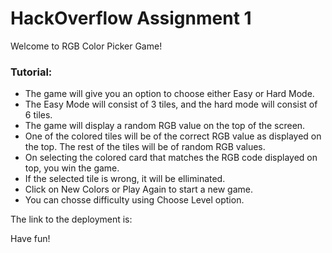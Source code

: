 # HackOverflow Assignment 1

Welcome to RGB Color Picker Game!

### Tutorial:
- The game will give you an option to choose either Easy or Hard Mode.
- The Easy Mode will consist of 3 tiles, and the hard mode will consist of 6 tiles.
- The game will display a random RGB value on the top of the screen. 
- One of the colored tiles will be of the correct RGB value as displayed on the top. The rest of the tiles will be of random RGB values. 
- On selecting the colored card that matches the RGB code displayed on top, you win the game. 
- If the selected tile is wrong, it will be elliminated.
- Click on New Colors or Play Again to start a new game.
- You can chosse difficulty using Choose Level option.

The link to the deployment is: 

Have fun!